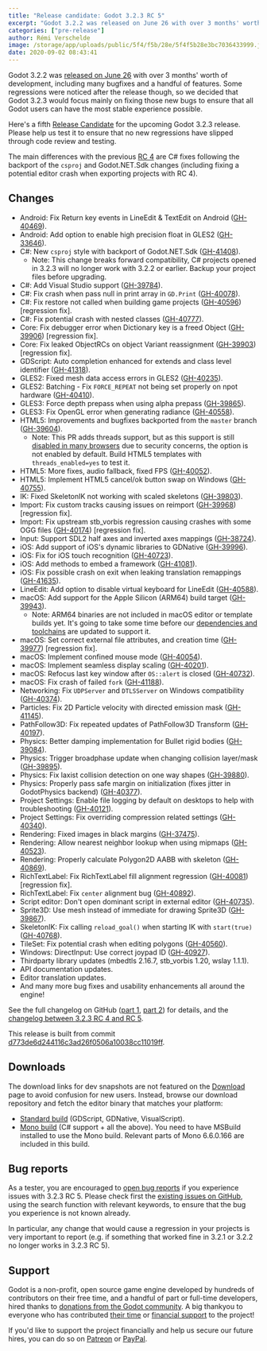 ```yaml
---
title: "Release candidate: Godot 3.2.3 RC 5"
excerpt: "Godot 3.2.2 was released on June 26 with over 3 months' worth of development, including many bugfixes and a handful of features. Some regressions were noticed after the release though, so we decided that Godot 3.2.3 would focus mainly on fixing those new bugs to ensure that all Godot users can have the most stable experience possible."
categories: ["pre-release"]
author: Rémi Verschelde
image: /storage/app/uploads/public/5f4/f5b/28e/5f4f5b28e3bc7036433999.jpg
date: 2020-09-02 08:43:41
---
```


Godot 3.2.2 was [released on June 26](/article/maintenance-release-godot-3-2-2) with over 3 months' worth of development, including many bugfixes and a handful of features. Some regressions were noticed after the release though, so we decided that Godot 3.2.3 would focus mainly on fixing those new bugs to ensure that all Godot users can have the most stable experience possible.

Here's a fifth [Release Candidate](https://en.wikipedia.org/wiki/Software_release_life_cycle#Release_candidate) for the upcoming Godot 3.2.3 release. Please help us test it to ensure that no new regressions have slipped through code review and testing.

The main differences with the previous [RC 4](/article/release-candidate-godot-3-2-3-rc-4) are C# fixes following the backport of the `csproj` and Godot.NET.Sdk changes (including fixing a potential editor crash when exporting projects with RC 4).

## Changes

- Android: Fix Return key events in LineEdit & TextEdit on Android ([GH-40469](https://github.com/godotengine/godot/pull/40469)).
- Android: Add option to enable high precision float in GLES2 ([GH-33646](https://github.com/godotengine/godot/pull/33646)).
- C#: New `csproj` style with backport of Godot.NET.Sdk ([GH-41408](https://github.com/godotengine/godot/pull/41408)).
  * Note: This change breaks forward compatibility, C# projects opened in 3.2.3 will no longer work with 3.2.2 or earlier. Backup your project files before upgrading.
- C#: Add Visual Studio support ([GH-39784](https://github.com/godotengine/godot/pull/39784)).
- C#: Fix crash when pass null in print array in `GD.Print` ([GH-40078](https://github.com/godotengine/godot/pull/40078)).
- C#: Fix restore not called when building game projects ([GH-40596](https://github.com/godotengine/godot/pull/40596)) [regression fix].
- C#: Fix potential crash with nested classes ([GH-40777](https://github.com/godotengine/godot/pull/40777)).
- Core: Fix debugger error when Dictionary key is a freed Object ([GH-39906](https://github.com/godotengine/godot/pull/39906)) [regression fix].
- Core: Fix leaked ObjectRCs on object Variant reassignment ([GH-39903](https://github.com/godotengine/godot/pull/39903)) [regression fix].
- GDScript: Auto completion enhanced for extends and class level identifier ([GH-41318](https://github.com/godotengine/godot/pull/41318)).
- GLES2: Fixed mesh data access errors in GLES2 ([GH-40235](https://github.com/godotengine/godot/pull/40235)).
- GLES2: Batching - Fix `FORCE_REPEAT` not being set properly on npot hardware ([GH-40410](https://github.com/godotengine/godot/pull/40410)).
- GLES3: Force depth prepass when using alpha prepass ([GH-39865](https://github.com/godotengine/godot/pull/39865)).
- GLES3: Fix OpenGL error when generating radiance ([GH-40558](https://github.com/godotengine/godot/pull/40558)).
- HTML5: Improvements and bugfixes backported from the `master` branch ([GH-39604](https://github.com/godotengine/godot/pull/39604)).
  * Note: This PR adds threads support, but as this support is still [disabled in many browsers](https://caniuse.com/#feat=sharedarraybuffer) due to security concerns, the option is not enabled by default. Build HTML5 templates with `threads_enabled=yes` to test it.
- HTML5: More fixes, audio fallback, fixed FPS ([GH-40052](https://github.com/godotengine/godot/pull/40052)).
- HTML5: Implement HTML5 cancel/ok button swap on Windows ([GH-40755](https://github.com/godotengine/godot/pull/40755)).
- IK: Fixed SkeletonIK not working with scaled skeletons ([GH-39803](https://github.com/godotengine/godot/pull/39803)).
- Import: Fix custom tracks causing issues on reimport ([GH-39968](https://github.com/godotengine/godot/pull/39968)) [regression fix].
- Import: Fix upstream stb_vorbis regression causing crashes with some OGG files ([GH-40174](https://github.com/godotengine/godot/pull/40174)) [regression fix].
- Input: Support SDL2 half axes and inverted axes mappings ([GH-38724](https://github.com/godotengine/godot/pull/38724)).
- iOS: Add support of iOS's dynamic libraries to GDNative ([GH-39996](https://github.com/godotengine/godot/pull/39996)).
- iOS: Fix for iOS touch recognition ([GH-40723](https://github.com/godotengine/godot/pull/40723)).
- iOS: Add methods to embed a framework ([GH-41081](https://github.com/godotengine/godot/pull/41081)).
- iOS: Fix possible crash on exit when leaking translation remappings ([GH-41635](https://github.com/godotengine/godot/pull/41635)).
- LineEdit: Add option to disable virtual keyboard for LineEdit ([GH-40588](https://github.com/godotengine/godot/pull/40588)).
- macOS: Add support for the Apple Silicon (ARM64) build target ([GH-39943](https://github.com/godotengine/godot/pull/39943)).
  * Note: ARM64 binaries are not included in macOS editor or template builds yet. It's going to take some time before our [dependencies and toolchains](https://github.com/godotengine/godot-build-scripts/pull/10) are updated to support it.
- macOS: Set correct external file attributes, and creation time ([GH-39977](https://github.com/godotengine/godot/pull/39977)) [regression fix].
- macOS: Implement confined mouse mode ([GH-40054](https://github.com/godotengine/godot/pull/40054)).
- macOS: Implement seamless display scaling ([GH-40201](https://github.com/godotengine/godot/pull/40201)).
- macOS: Refocus last key window after `OS::alert` is closed ([GH-40732](https://github.com/godotengine/godot/pull/40732)).
- macOS: Fix crash of failed `fork` ([GH-41188](https://github.com/godotengine/godot/pull/41188)).
- Networking: Fix `UDPServer` and `DTLSServer` on Windows compatibility ([GH-40374](https://github.com/godotengine/godot/pull/40374)).
- Particles: Fix 2D Particle velocity with directed emission mask ([GH-41145](https://github.com/godotengine/godot/pull/41145)).
- PathFollow3D: Fix repeated updates of PathFollow3D Transform ([GH-40197](https://github.com/godotengine/godot/pull/40197)).
- Physics: Better damping implementation for Bullet rigid bodies ([GH-39084](https://github.com/godotengine/godot/pull/39084)).
- Physics: Trigger broadphase update when changing collision layer/mask ([GH-39895](https://github.com/godotengine/godot/pull/39895)).
- Physics: Fix laxist collision detection on one way shapes ([GH-39880](https://github.com/godotengine/godot/pull/39880)).
- Physics: Properly pass safe margin on initialization (fixes jitter in GodotPhysics backend) ([GH-40377](https://github.com/godotengine/godot/pull/40377)).
- Project Settings: Enable file logging by default on desktops to help with troubleshooting ([GH-40121](https://github.com/godotengine/godot/pull/40121)).
- Project Settings: Fix overriding compression related settings ([GH-40340](https://github.com/godotengine/godot/pull/40340)).
- Rendering: Fixed images in black margins ([GH-37475](https://github.com/godotengine/godot/pull/37475)).
- Rendering: Allow nearest neighbor lookup when using mipmaps ([GH-40523](https://github.com/godotengine/godot/pull/40523)).
- Rendering: Properly calculate Polygon2D AABB with skeleton ([GH-40869](https://github.com/godotengine/godot/pull/40869)).
- RichTextLabel: Fix RichTextLabel fill alignment regression ([GH-40081](https://github.com/godotengine/godot/pull/40081)) [regression fix].
- RichTextLabel: Fix `center` alignment bug ([GH-40892](https://github.com/godotengine/godot/pull/40892)).
- Script editor: Don't open dominant script in external editor ([GH-40735](https://github.com/godotengine/godot/pull/40735)).
- Sprite3D: Use mesh instead of immediate for drawing Sprite3D ([GH-39867](https://github.com/godotengine/godot/pull/39867)).
- SkeletonIK: Fix calling `reload_goal()` when starting IK with `start(true)` ([GH-40768](https://github.com/godotengine/godot/pull/40768)).
- TileSet: Fix potential crash when editing polygons ([GH-40560](https://github.com/godotengine/godot/pull/40560)).
- Windows: DirectInput: Use correct joypad ID ([GH-40927](https://github.com/godotengine/godot/pull/40927)).
- Thirdparty library updates (mbedtls 2.16.7, stb_vorbis 1.20, wslay 1.1.1).
- API documentation updates.
- Editor translation updates.
- And many more bug fixes and usability enhancements all around the engine!

See the full changelog on GitHub ([part 1](https://github.com/godotengine/godot/compare/3.2.2-stable...a24e30abd7b1bc226dc1231ef2b8eb5a9ee50df6), [part 2](https://github.com/godotengine/godot/compare/a24e30abd7b1bc226dc1231ef2b8eb5a9ee50df6...d773de6d244116c3ad26f0506a10038cc11019ff)) for details, and the [changelog between 3.2.3 RC 4 and RC 5](https://github.com/godotengine/godot/compare/dbb0ad3b59e4d9150d41a0f5177069224cb2f837...d773de6d244116c3ad26f0506a10038cc11019ff).

This release is built from commit [d773de6d244116c3ad26f0506a10038cc11019ff](https://github.com/godotengine/godot/commit/d773de6d244116c3ad26f0506a10038cc11019ff).

## Downloads

The download links for dev snapshots are not featured on the [Download](/download) page to avoid confusion for new users. Instead, browse our download repository and fetch the editor binary that matches your platform:

- [Standard build](https://github.com/godotengine/godot-builds/releases/3.2.3-rc5) (GDScript, GDNative, VisualScript).
- [Mono build](https://github.com/godotengine/godot-builds/releases/3.2.3-rc5) (C# support + all the above). You need to have MSBuild installed to use the Mono build. Relevant parts of Mono 6.6.0.166 are included in this build.

## Bug reports

As a tester, you are encouraged to [open bug reports](https://github.com/godotengine/godot/issues) if you experience issues with 3.2.3 RC 5. Please check first the [existing issues on GitHub](https://github.com/godotengine/godot/issues), using the search function with relevant keywords, to ensure that the bug you experience is not known already.

In particular, any change that would cause a regression in your projects is very important to report (e.g. if something that worked fine in 3.2.1 or 3.2.2 no longer works in 3.2.3 RC 5).

## Support

Godot is a non-profit, open source game engine developed by hundreds of contributors on their free time, and a handful of part or full-time developers, hired thanks to [donations from the Godot community](/donate). A big thankyou to everyone who has contributed [their time](https://github.com/godotengine/godot/blob/master/AUTHORS.md) or [financial support](https://github.com/godotengine/godot/blob/master/DONORS.md) to the project!

If you'd like to support the project financially and help us secure our future hires, you can do so on [Patreon](https://www.patreon.com/godotengine) or [PayPal](/donate).
